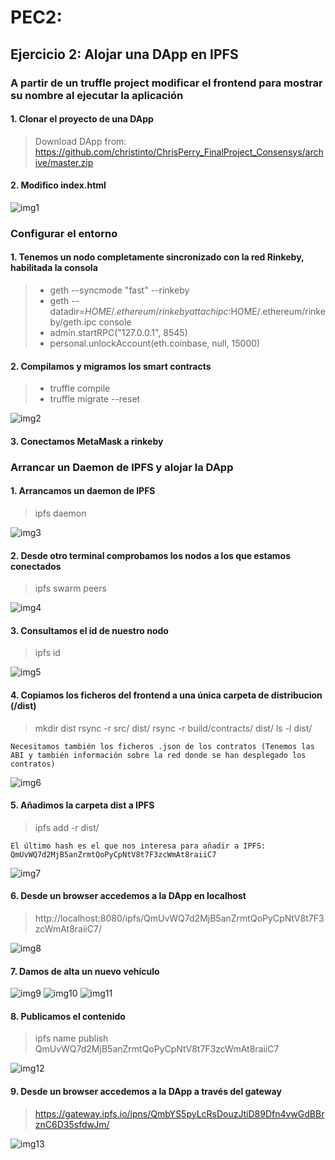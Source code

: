 # PEC2:

## Ejercicio 2: Alojar una DApp en IPFS

### A partir de un truffle project modificar el frontend para mostrar su nombre al ejecutar la aplicación

####  1. Clonar el proyecto de una DApp

>  Download DApp from: https://github.com/christinto/ChrisPerry_FinalProject_Consensys/archive/master.zip

####  2. Modifico index.html

  ![img1](./images/name.png)


###  Configurar el entorno

####  1. Tenemos un nodo completamente sincronizado con la red Rinkeby, habilitada la consola

> -   geth --syncmode "fast" --rinkeby
> -   geth --datadir=$HOME/.ethereum/rinkeby attach ipc:$HOME/.ethereum/rinkeby/geth.ipc console
> -   admin.startRPC("127.0.0.1", 8545)
> -   personal.unlockAccount(eth.coinbase, null, 15000)

####  2. Compilamos y migramos los smart contracts

> - truffle compile
> - truffle migrate --reset

   ![img2](./images/migrate.png)

####  3. Conectamos MetaMask a rinkeby

###  Arrancar un Daemon de IPFS y alojar la DApp
    
####  1. Arrancamos un daemon de IPFS

> ipfs daemon
  
   ![img3](./images/ipfsDaemon.png)

####  2. Desde otro terminal comprobamos los nodos a los que estamos  conectados

> ipfs swarm peers 

   ![img4](./images/peers.png)

####  3. Consultamos el id de nuestro nodo

> ipfs id

   ![img5](./images/nodeid.png)

####  4. Copiamos los ficheros del frontend a una única carpeta de distribucion (/dist)
> mkdir dist
> rsync -r src/ dist/
> rsync -r build/contracts/ dist/ 
> ls -l dist/

~~~
Necesitamos también los ficheros .json de los contratos (Tenemos las ABI y también información sobre la red donde se han desplegado los contratos)
~~~
   ![img6](./images/distContent.png)

####  5. Añadimos la carpeta dist a IPFS

> ipfs add -r dist/

~~~
El último hash es el que nos interesa para añadir a IPFS:
QmUvWQ7d2MjB5anZrmtQoPyCpNtV8t7F3zcWmAt8raiiC7
~~~

   ![img7](./images/hashdist.png)

####  6. Desde un browser accedemos a la DApp en localhost

> http://localhost:8080/ipfs/QmUvWQ7d2MjB5anZrmtQoPyCpNtV8t7F3zcWmAt8raiiC7/ 

   ![img8](./images/browser1.png)

####  7. Damos de alta un nuevo vehículo

   ![img9](./images/alta1.png)
   ![img10](./images/altatransaction.png)
   ![img11](./images/altafin.png)

####  8. Publicamos el contenido

> ipfs name publish QmUvWQ7d2MjB5anZrmtQoPyCpNtV8t7F3zcWmAt8raiiC7

   ![img12](./images/hashpublished.png)

####  9. Desde un browser accedemos a la DApp a través del gateway

> https://gateway.ipfs.io/ipns/QmbYS5pyLcRsDouzJtiD89Dfn4vwGdBBrznC6D35sfdwJm/

   ![img13](./images/browser2.png)


